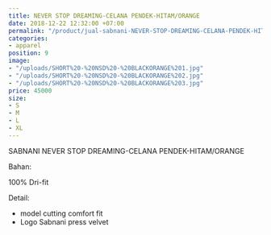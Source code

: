 ```yaml
---
title: NEVER STOP DREAMING-CELANA PENDEK-HITAM/ORANGE
date: 2018-12-22 12:32:00 +07:00
permalink: "/product/jual-sabnani-NEVER-STOP-DREAMING-CELANA-PENDEK-HITAM-ORANGE-training-jersey-sepakbola-futsal-polos-hitam.html"
categories:
- apparel
position: 9
image:
- "/uploads/SHORT%20-%20NSD%20-%20BLACKORANGE%201.jpg"
- "/uploads/SHORT%20-%20NSD%20-%20BLACKORANGE%202.jpg"
- "/uploads/SHORT%20-%20NSD%20-%20BLACKORANGE%203.jpg"
price: 45000
size:
- S
- M
- L
- XL
---
```


SABNANI
NEVER STOP DREAMING-CELANA PENDEK-HITAM/ORANGE

Bahan:

100% Dri-fit


Detail:

- model cutting comfort fit
- Logo Sabnani press velvet